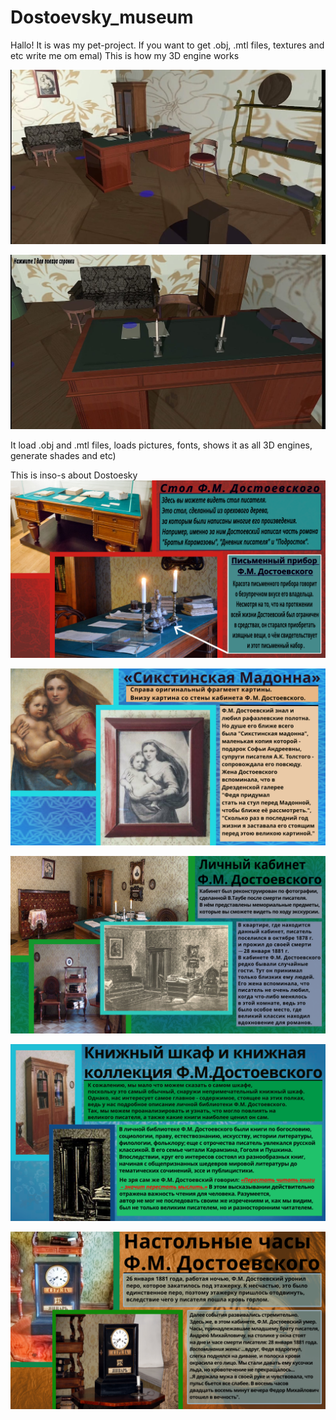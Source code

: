 # Dostoevsky_museum
Hallo! It is was my pet-project. If you want to get .obj, .mtl files, textures and etc write me om emal) 
This is how my 3D engine works

![](https://github.com/Vadim131/Dostoevsky_museum/raw/main/pictures/museum.jpeg)

![](https://github.com/Vadim131/Dostoevsky_museum/raw/main/pictures/museum2.jpeg)

It load .obj and .mtl files, loads pictures, fonts, shows it as all 3D engines, generate shades and etc) 

This is inso-s about Dostoesky
![](https://github.com/Vadim131/Dostoevsky_museum/raw/main/pictures/info1.png)

![](https://github.com/Vadim131/Dostoevsky_museum/raw/main/pictures/info2.png)

![](https://github.com/Vadim131/Dostoevsky_museum/raw/main/pictures/info3.png)

![](https://github.com/Vadim131/Dostoevsky_museum/raw/main/pictures/info4.png)

![](https://github.com/Vadim131/Dostoevsky_museum/raw/main/pictures/info5.png)
